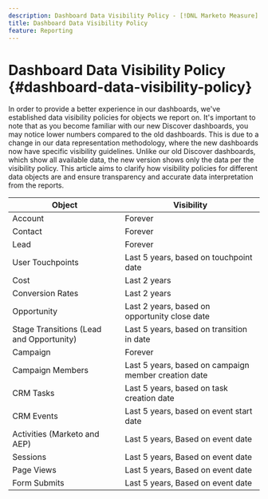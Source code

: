 ```yaml
---
description: Dashboard Data Visibility Policy - [!DNL Marketo Measure] - Product
title: Dashboard Data Visibility Policy
feature: Reporting
---
```

# Dashboard Data Visibility Policy {#dashboard-data-visibility-policy}

In order to provide a better experience in our dashboards, we've established data visibility policies for objects we report on. It's important to note that as you become familiar with our new Discover dashboards, you may notice lower numbers compared to the old dashboards. This is due to a change in our data representation methodology, where the new dashboards now have specific visibility guidelines. Unlike our old Discover dashboards, which show all available data, the new version shows only the data per the visibility policy. This article aims to clarify how visibility policies for different data objects are and ensure transparency and accurate data interpretation from the reports.

<table>
<thead>
  <tr>
    <th>Object</th>
    <th>Visibility</th>
  </tr>
</thead>
<tbody>
  <tr>
    <td>Account</td>
    <td>Forever</td>
  </tr>
  <tr>
    <td>Contact</td>
    <td>Forever</td>
  </tr>
  <tr>
    <td>Lead</td>
    <td>Forever</td>
  </tr>
  <tr>
    <td>User Touchpoints</td>
    <td>Last 5 years, based on touchpoint date</td>
  </tr>
  <tr>
    <td>Cost</td>
    <td>Last 2 years</td>
  </tr>
  <tr>
    <td>Conversion Rates</td>
    <td>Last 2 years</td>
  </tr>
  <tr>
    <td>Opportunity</td>
    <td>Last 2 years, based on opportunity close date</td>
  </tr>
  <tr>
    <td>Stage Transitions (Lead and Opportunity)</td>
    <td>Last 5 years, based on transition in date</td>
  </tr>
  <tr>
    <td>Campaign</td>
    <td>Forever </td>
  </tr>
  <tr>
    <td>Campaign Members</td>
    <td>Last 5 years, based on campaign member creation date</td>
  </tr>
  <tr>
    <td>CRM Tasks</td>
    <td>Last 5 years, based on task creation date</td>
  </tr>
  <tr>
    <td>CRM Events</td>
    <td>Last 5 years, based on event start date</td>
  </tr>
  <tr>
    <td>Activities (Marketo and AEP)</td>
    <td>Last 5 years, Based on event date</td>
  </tr>
  <tr>
    <td>Sessions </td>
    <td>Last 5 years, Based on event date</td>
  </tr>
  <tr>
    <td>Page Views</td>
    <td>Last 5 years, Based on event date</td>
  </tr>
  <tr>
    <td>Form Submits</td>
    <td>Last 5 years, Based on event date</td>
  </tr>
</tbody>
</table>

